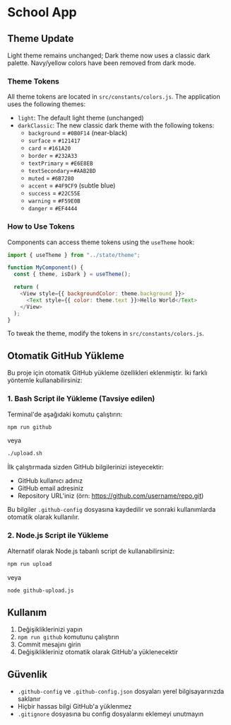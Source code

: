 # School App

## Theme Update

Light theme remains unchanged; Dark theme now uses a classic dark palette. Navy/yellow colors have been removed from dark mode.

### Theme Tokens

All theme tokens are located in `src/constants/colors.js`. The application uses the following themes:

- `light`: The default light theme (unchanged)
- `darkClassic`: The new classic dark theme with the following tokens:
  - `background` = `#0B0F14` (near-black)
  - `surface` = `#121417`
  - `card` = `#161A20`
  - `border` = `#232A33`
  - `textPrimary` = `#E6E8EB`
  - `textSecondary`=`#AAB2BD`
  - `muted` = `#6B7280`
  - `accent` = `#4F9CF9` (subtle blue)
  - `success` = `#22C55E`
  - `warning` = `#F59E0B`
  - `danger` = `#EF4444`

### How to Use Tokens

Components can access theme tokens using the `useTheme` hook:

```javascript
import { useTheme } from "../state/theme";

function MyComponent() {
  const { theme, isDark } = useTheme();

  return (
    <View style={{ backgroundColor: theme.background }}>
      <Text style={{ color: theme.text }}>Hello World</Text>
    </View>
  );
}
```

To tweak the theme, modify the tokens in `src/constants/colors.js`.

## Otomatik GitHub Yükleme

Bu proje için otomatik GitHub yükleme özellikleri eklenmiştir. İki farklı yöntemle kullanabilirsiniz:

### 1. Bash Script ile Yükleme (Tavsiye edilen)

Terminal'de aşağıdaki komutu çalıştırın:

```bash
npm run github
```

veya

```bash
./upload.sh
```

İlk çalıştırmada sizden GitHub bilgilerinizi isteyecektir:

- GitHub kullanıcı adınız
- GitHub email adresiniz
- Repository URL'iniz (örn: https://github.com/username/repo.git)

Bu bilgiler `.github-config` dosyasına kaydedilir ve sonraki kullanımlarda otomatik olarak kullanılır.

### 2. Node.js Script ile Yükleme

Alternatif olarak Node.js tabanlı script de kullanabilirsiniz:

```bash
npm run upload
```

veya

```bash
node github-upload.js
```

## Kullanım

1. Değişikliklerinizi yapın
2. `npm run github` komutunu çalıştırın
3. Commit mesajını girin
4. Değişiklikleriniz otomatik olarak GitHub'a yüklenecektir

## Güvenlik

- `.github-config` ve `.github-config.json` dosyaları yerel bilgisayarınızda saklanır
- Hiçbir hassas bilgi GitHub'a yüklenmez
- `.gitignore` dosyasına bu config dosyalarını eklemeyi unutmayın
